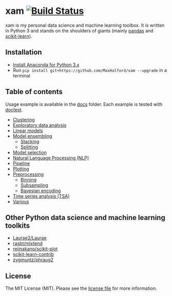 # xam [![Build Status](https://travis-ci.org/MaxHalford/xam.svg?branch=master)](https://travis-ci.org/MaxHalford/xam)

xam is my personal data science and machine learning toolbox. It is written in Python 3 and stands on the shoulders of giants (mainly [pandas](https://pandas.pydata.org/) and [scikit-learn](http://scikit-learn.org/)).

## Installation

- [Install Anaconda for Python 3.x](https://www.continuum.io/downloads)
- Run `pip install git+https://github.com/MaxHalford/xam --upgrade` in a terminal

## Table of contents

Usage example is available in the [docs](docs) folder. Each example is tested with [doctest](https://pymotw.com/2/doctest/).

- [Clustering](#docs/clustering.md)
- [Exploratory data analysis](#docs/eda.md)
- [Linear models](#docs/linear-models.md)
- [Model ensembling](#docs/model-ensembling.md)
  - [Stacking](#docs/model-ensembling.md#stacking)
  - [Splitting](#docs/model-ensembling.md#splitting)
- [Model selection](#docs/model-selection.md)
- [Natural Language Processing (NLP)](#docs/nlp.md)
- [Pipeline](#docs/pipeline.md)
- [Plotting](#docs/plotting.md)
- [Preprocessing](#docs/preprocessing.md)
  - [Binning](#docs/binning)
  - [Subsampling](#docs/subsampling)
  - [Bayesian encoding](#docs/bayesian-encoding)
- [Time series analysis (TSA)](#docs/time-series-analysis-tsa)
- [Various](#docs/various)

## Other Python data science and machine learning toolkits

- [Laurae2/Laurae](https://github.com/Laurae2/Laurae)
- [rasbt/mlxtend](https://github.com/rasbt/mlxtend)
- [reiinakano/scikit-plot](https://github.com/reiinakano/scikit-plot)
- [scikit-learn-contrib](https://github.com/scikit-learn-contrib)
- [zygmuntz/phraug2](https://github.com/zygmuntz/phraug2)

## License

The MIT License (MIT). Please see the [license file](LICENSE) for more information.
